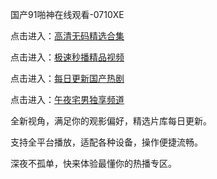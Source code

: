 国产91啪神在线观看-0710XE

点击进入：<a href="https://heiliaoe8ajia.pages.dev">高清无码精选合集</a>

点击进入：<a href="https://heiliao2dmwwy.pages.dev">极速秒播精品视频</a>

点击进入：<a href="https://heiliaoll4qsx.pages.dev">每日更新国产热剧</a>

点击进入：<a href="https://heiliaowt0d7p.pages.dev">午夜宅男独享频道</a>

全新视角，满足你的观影偏好，精选片库每日更新。

支持全平台播放，适配各种设备，操作便捷流畅。

深夜不孤单，快来体验最懂你的热播专区。

<span style="display:none;">[Canonical link](https://github.com/yhn20250710/yhn13 )</span>
